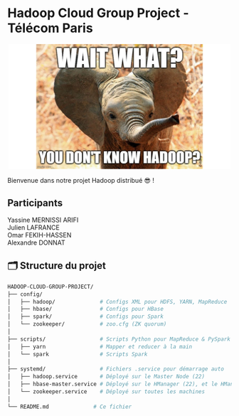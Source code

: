 # Hadoop Cloud Group Project - Télécom Paris

<p align="center">
  <img src="./elephant-hadoop.jpg" alt="WAIT WHAT? YOU DON'T KNOW HADOOP?" width="500"/>
</p>

Bienvenue dans notre projet Hadoop distribué 😎 !

## Participants
Yassine MERNISSI ARIFI <br/>
Julien LAFRANCE <br/>
Omar FEKIH-HASSEN <br/>
Alexandre DONNAT <br/>

## 🗂️ Structure du projet

```bash
HADOOP-CLOUD-GROUP-PROJECT/
├── config/
│   ├── hadoop/              # Configs XML pour HDFS, YARN, MapReduce
│   ├── hbase/               # Configs pour HBase 
│   ├── spark/               # Configs pour Spark
│   └── zookeeper/           # zoo.cfg (ZK quorum)
│
├── scripts/                 # Scripts Python pour MapReduce & PySpark
│   ├── yarn                 # Mapper et reducer à la main
│   └── spark                # Scripts Spark
│
├── systemd/                 # Fichiers .service pour démarrage auto
│   ├── hadoop.service       # Déployé sur le Master Node (22)
│   ├── hbase-master.service # Déployé sur le HManager (22), et le HManager standby (9)
│   └── zookeeper.service    # Déployé sur toutes les machines
│
└── README.md              # Ce fichier
